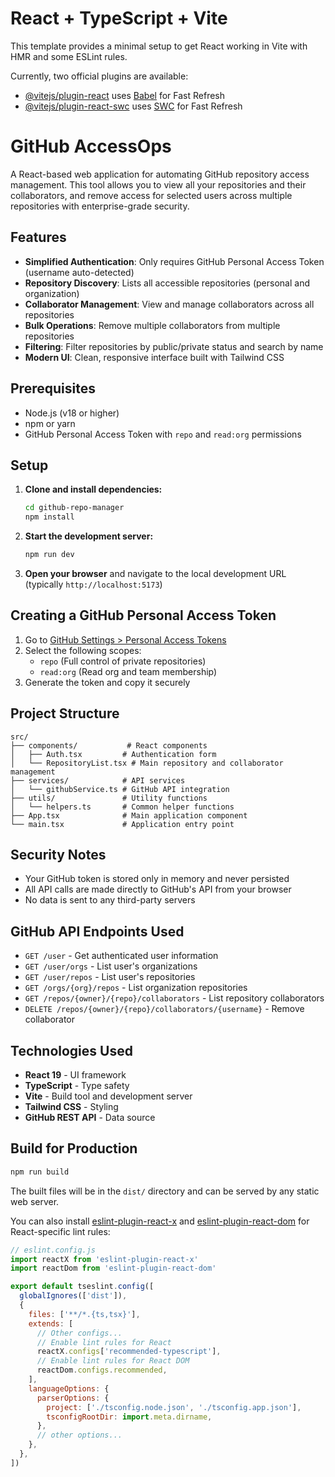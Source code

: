 # React + TypeScript + Vite

This template provides a minimal setup to get React working in Vite with HMR and some ESLint rules.

Currently, two official plugins are available:

- [@vitejs/plugin-react](https://github.com/vitejs/vite-plugin-react/blob/main/packages/plugin-react) uses [Babel](https://babeljs.io/) for Fast Refresh
- [@vitejs/plugin-react-swc](https://github.com/vitejs/vite-plugin-react/blob/main/packages/plugin-react-swc) uses [SWC](https://swc.rs/) for Fast Refresh

# GitHub AccessOps

A React-based web application for automating GitHub repository access management. This tool allows you to view all your repositories and their collaborators, and remove access for selected users across multiple repositories with enterprise-grade security.

## Features

- **Simplified Authentication**: Only requires GitHub Personal Access Token (username auto-detected)
- **Repository Discovery**: Lists all accessible repositories (personal and organization)
- **Collaborator Management**: View and manage collaborators across all repositories
- **Bulk Operations**: Remove multiple collaborators from multiple repositories
- **Filtering**: Filter repositories by public/private status and search by name
- **Modern UI**: Clean, responsive interface built with Tailwind CSS

## Prerequisites

- Node.js (v18 or higher)
- npm or yarn
- GitHub Personal Access Token with `repo` and `read:org` permissions

## Setup

1. **Clone and install dependencies:**
   ```bash
   cd github-repo-manager
   npm install
   ```

2. **Start the development server:**
   ```bash
   npm run dev
   ```

3. **Open your browser** and navigate to the local development URL (typically `http://localhost:5173`)

## Creating a GitHub Personal Access Token

1. Go to [GitHub Settings > Personal Access Tokens](https://github.com/settings/tokens/new)
2. Select the following scopes:
   - `repo` (Full control of private repositories)
   - `read:org` (Read org and team membership)
3. Generate the token and copy it securely

## Project Structure

```
src/
├── components/           # React components
│   ├── Auth.tsx         # Authentication form
│   └── RepositoryList.tsx # Main repository and collaborator management
├── services/            # API services
│   └── githubService.ts # GitHub API integration
├── utils/               # Utility functions
│   └── helpers.ts       # Common helper functions
├── App.tsx              # Main application component
└── main.tsx             # Application entry point
```

## Security Notes

- Your GitHub token is stored only in memory and never persisted
- All API calls are made directly to GitHub's API from your browser
- No data is sent to any third-party servers

## GitHub API Endpoints Used

- `GET /user` - Get authenticated user information
- `GET /user/orgs` - List user's organizations
- `GET /user/repos` - List user's repositories
- `GET /orgs/{org}/repos` - List organization repositories
- `GET /repos/{owner}/{repo}/collaborators` - List repository collaborators
- `DELETE /repos/{owner}/{repo}/collaborators/{username}` - Remove collaborator

## Technologies Used

- **React 19** - UI framework
- **TypeScript** - Type safety
- **Vite** - Build tool and development server
- **Tailwind CSS** - Styling
- **GitHub REST API** - Data source

## Build for Production

```bash
npm run build
```

The built files will be in the `dist/` directory and can be served by any static web server.

You can also install [eslint-plugin-react-x](https://github.com/Rel1cx/eslint-react/tree/main/packages/plugins/eslint-plugin-react-x) and [eslint-plugin-react-dom](https://github.com/Rel1cx/eslint-react/tree/main/packages/plugins/eslint-plugin-react-dom) for React-specific lint rules:

```js
// eslint.config.js
import reactX from 'eslint-plugin-react-x'
import reactDom from 'eslint-plugin-react-dom'

export default tseslint.config([
  globalIgnores(['dist']),
  {
    files: ['**/*.{ts,tsx}'],
    extends: [
      // Other configs...
      // Enable lint rules for React
      reactX.configs['recommended-typescript'],
      // Enable lint rules for React DOM
      reactDom.configs.recommended,
    ],
    languageOptions: {
      parserOptions: {
        project: ['./tsconfig.node.json', './tsconfig.app.json'],
        tsconfigRootDir: import.meta.dirname,
      },
      // other options...
    },
  },
])
```
